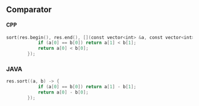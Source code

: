 ## Comparator
#### CPP
```swift
sort(res.begin(), res.end(), [](const vector<int> &a, const vector<int> &b) {
            if (a[0] == b[0]) return a[1] < b[1];
            return a[0] < b[0];
        });
```

### JAVA
```swift
res.sort((a, b) -> {
            if (a[0] == b[0]) return a[1] - b[1];
            return a[0] - b[0];
        });
```
